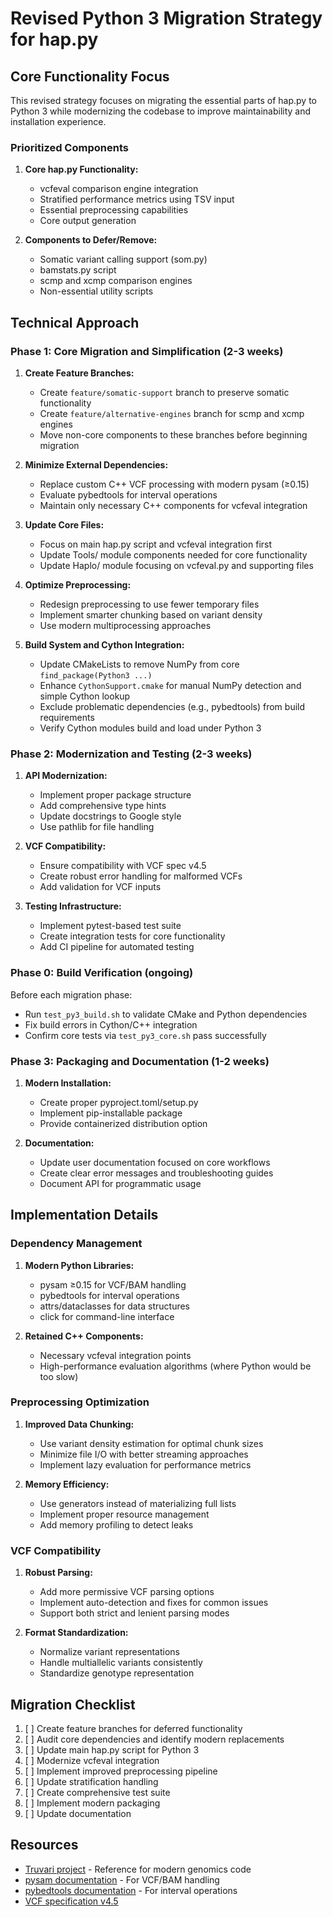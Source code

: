 # Revised Python 3 Migration Strategy for hap.py

## Core Functionality Focus

This revised strategy focuses on migrating the essential parts of hap.py to Python 3 while modernizing the codebase to improve maintainability and installation experience.

### Prioritized Components

1. **Core hap.py Functionality:**
   - vcfeval comparison engine integration
   - Stratified performance metrics using TSV input
   - Essential preprocessing capabilities
   - Core output generation

2. **Components to Defer/Remove:**
   - Somatic variant calling support (som.py)
   - bamstats.py script
   - scmp and xcmp comparison engines
   - Non-essential utility scripts

## Technical Approach

### Phase 1: Core Migration and Simplification (2-3 weeks)

1. **Create Feature Branches:**
   - Create `feature/somatic-support` branch to preserve somatic functionality
   - Create `feature/alternative-engines` branch for scmp and xcmp engines
   - Move non-core components to these branches before beginning migration

2. **Minimize External Dependencies:**
   - Replace custom C++ VCF processing with modern pysam (≥0.15)
   - Evaluate pybedtools for interval operations
   - Maintain only necessary C++ components for vcfeval integration

3. **Update Core Files:**
   - Focus on main hap.py script and vcfeval integration first
   - Update Tools/ module components needed for core functionality
   - Update Haplo/ module focusing on vcfeval.py and supporting files

4. **Optimize Preprocessing:**
   - Redesign preprocessing to use fewer temporary files
   - Implement smarter chunking based on variant density
   - Use modern multiprocessing approaches

5. **Build System and Cython Integration:**
   - Update CMakeLists to remove NumPy from core `find_package(Python3 ...)`
   - Enhance `CythonSupport.cmake` for manual NumPy detection and simple Cython lookup
   - Exclude problematic dependencies (e.g., pybedtools) from build requirements
   - Verify Cython modules build and load under Python 3

### Phase 2: Modernization and Testing (2-3 weeks)

1. **API Modernization:**
   - Implement proper package structure
   - Add comprehensive type hints
   - Update docstrings to Google style
   - Use pathlib for file handling

2. **VCF Compatibility:**
   - Ensure compatibility with VCF spec v4.5
   - Create robust error handling for malformed VCFs
   - Add validation for VCF inputs

3. **Testing Infrastructure:**
   - Implement pytest-based test suite
   - Create integration tests for core functionality
   - Add CI pipeline for automated testing
  
### Phase 0: Build Verification (ongoing)

Before each migration phase:

- Run `test_py3_build.sh` to validate CMake and Python dependencies
- Fix build errors in Cython/C++ integration
- Confirm core tests via `test_py3_core.sh` pass successfully

### Phase 3: Packaging and Documentation (1-2 weeks)

1. **Modern Installation:**
   - Create proper pyproject.toml/setup.py
   - Implement pip-installable package
   - Provide containerized distribution option

2. **Documentation:**

    - Update user documentation focused on core workflows
    - Create clear error messages and troubleshooting guides
    - Document API for programmatic usage

## Implementation Details

### Dependency Management

1. **Modern Python Libraries:**
   - pysam ≥0.15 for VCF/BAM handling
   - pybedtools for interval operations
   - attrs/dataclasses for data structures
   - click for command-line interface

2. **Retained C++ Components:**
   - Necessary vcfeval integration points
   - High-performance evaluation algorithms (where Python would be too slow)

### Preprocessing Optimization

1. **Improved Data Chunking:**
   - Use variant density estimation for optimal chunk sizes
   - Minimize file I/O with better streaming approaches
   - Implement lazy evaluation for performance metrics

2. **Memory Efficiency:**
   - Use generators instead of materializing full lists
   - Implement proper resource management
   - Add memory profiling to detect leaks

### VCF Compatibility

1. **Robust Parsing:**
   - Add more permissive VCF parsing options
   - Implement auto-detection and fixes for common issues
   - Support both strict and lenient parsing modes

2. **Format Standardization:**
   - Normalize variant representations
   - Handle multiallelic variants consistently
   - Standardize genotype representation

## Migration Checklist

1. [ ] Create feature branches for deferred functionality
2. [ ] Audit core dependencies and identify modern replacements
3. [ ] Update main hap.py script for Python 3
4. [ ] Modernize vcfeval integration
5. [ ] Implement improved preprocessing pipeline
6. [ ] Update stratification handling
7. [ ] Create comprehensive test suite
8. [ ] Implement modern packaging
9. [ ] Update documentation

## Resources

- [Truvari project](https://github.com/spiralgenetics/truvari) - Reference for modern genomics code
- [pysam documentation](https://pysam.readthedocs.io/) - For VCF/BAM handling
- [pybedtools documentation](https://daler.github.io/pybedtools/) - For interval operations
- [VCF specification v4.5](https://samtools.github.io/hts-specs/VCFv4.5.pdf)
